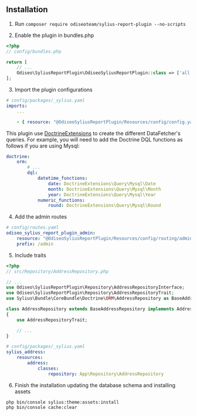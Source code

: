 ## Installation

1. Run `composer require odiseoteam/sylius-report-plugin --no-scripts`

2. Enable the plugin in bundles.php

```php
<?php
// config/bundles.php

return [
    // ...
    Odiseo\SyliusReportPlugin\OdiseoSyliusReportPlugin::class => ['all' => true],
];
```

3. Import the plugin configurations

```yml
# config/packages/_sylius.yaml
imports:
    ...

    - { resource: "@OdiseoSyliusReportPlugin/Resources/config/config.yaml" }
```

This plugin use [DoctrineExtensions](https://github.com/beberlei/DoctrineExtensions) to create the different DataFetcher's queries.
For example, you will need to add the Doctrine DQL functions as follows if you are using Mysql:

```yml
doctrine:
    orm:
        # ...
        dql:
            datetime_functions:
                date: DoctrineExtensions\Query\Mysql\Date
                month: DoctrineExtensions\Query\Mysql\Month
                year: DoctrineExtensions\Query\Mysql\Year
            numeric_functions:
                round: DoctrineExtensions\Query\Mysql\Round
```

4. Add the admin routes

```yml
# config/routes.yaml
odiseo_sylius_report_plugin_admin:
    resource: "@OdiseoSyliusReportPlugin/Resources/config/routing/admin.yaml"
    prefix: /admin
```

5. Include traits

```php
<?php
// src/Repository/AddressRepository.php

// ...
use Odiseo\SyliusReportPlugin\Repository\AddressRepositoryInterface;
use Odiseo\SyliusReportPlugin\Repository\AddressRepositoryTrait;
use Sylius\Bundle\CoreBundle\Doctrine\ORM\AddressRepository as BaseAddressRepository;

class AddressRepository extends BaseAddressRepository implements AddressRepositoryInterface
{
    use AddressRepositoryTrait;

    // ...
}
```

```yml
# config/packages/_sylius.yaml
sylius_address:
    resources:
        address:
            classes:
                repository: App\Repository\AddressRepository
```

6. Finish the installation updating the database schema and installing assets

```
php bin/console sylius:theme:assets:install
php bin/console cache:clear
```
